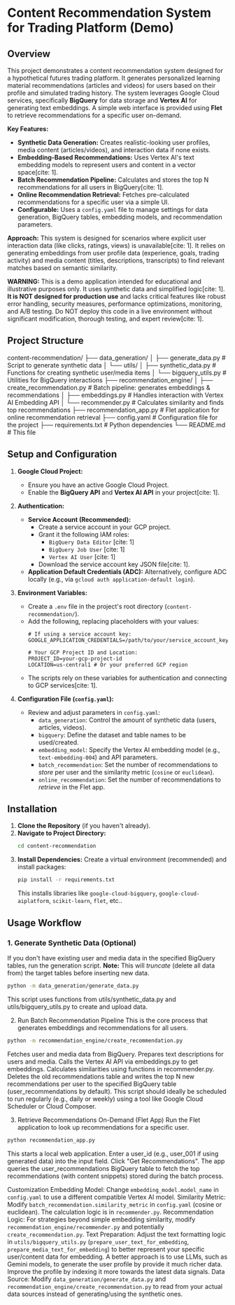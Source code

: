 # Content Recommendation System for Trading Platform (Demo)

## Overview

This project demonstrates a content recommendation system designed for a hypothetical futures trading platform. It generates personalized learning material recommendations (articles and videos) for users based on their profile and simulated trading history. The system leverages Google Cloud services, specifically **BigQuery** for data storage and **Vertex AI** for generating text embeddings. A simple web interface is provided using **Flet** to retrieve recommendations for a specific user on-demand.

**Key Features:**

* **Synthetic Data Generation:** Creates realistic-looking user profiles, media content (articles/videos), and interaction data if none exists.
* **Embedding-Based Recommendations:** Uses Vertex AI's text embedding models to represent users and content in a vector space[cite: 1].
* **Batch Recommendation Pipeline:** Calculates and stores the top N recommendations for all users in BigQuery[cite: 1].
* **Online Recommendation Retrieval:** Fetches pre-calculated recommendations for a specific user via a simple UI.
* **Configurable:** Uses a `config.yaml` file to manage settings for data generation, BigQuery tables, embedding models, and recommendation parameters.

**Approach:** This system is designed for scenarios where explicit user interaction data (like clicks, ratings, views) is unavailable[cite: 1]. It relies on generating embeddings from user profile data (experience, goals, trading activity) and media content (titles, descriptions, transcripts) to find relevant matches based on semantic similarity.

**WARNING:** This is a demo application intended for educational and illustrative purposes only. It uses synthetic data and simplified logic[cite: 1]. **It is NOT designed for production use** and lacks critical features like robust error handling, security measures, performance optimizations, monitoring, and A/B testing. Do NOT deploy this code in a live environment without significant modification, thorough testing, and expert review[cite: 1].

## Project Structure

content-recommendation/
├── data_generation/
│   ├── generate_data.py        # Script to generate synthetic data
│   └── utils/
│       ├── synthetic_data.py   # Functions for creating synthetic user/media items
│       └── bigquery_utils.py   # Utilities for BigQuery interactions
├── recommendation_engine/
│   ├── create_recommendation.py # Batch pipeline: generates embeddings & recommendations
│   ├── embeddings.py           # Handles interaction with Vertex AI Embedding API
│   └── recommender.py          # Calculates similarity and finds top recommendations
├── recommendation_app.py       # Flet application for online recommendation retrieval
├── config.yaml                 # Configuration file for the project
├── requirements.txt            # Python dependencies
└── README.md                   # This file 

## Setup and Configuration

1.  **Google Cloud Project:**
    * Ensure you have an active Google Cloud Project.
    * Enable the **BigQuery API** and **Vertex AI API** in your project[cite: 1].

2.  **Authentication:**
    * **Service Account (Recommended):**
        * Create a service account in your GCP project.
        * Grant it the following IAM roles:
            * `BigQuery Data Editor` [cite: 1]
            * `BigQuery Job User` [cite: 1]
            * `Vertex AI User` [cite: 1]
        * Download the service account key JSON file[cite: 1].
    * **Application Default Credentials (ADC):** Alternatively, configure ADC locally (e.g., via `gcloud auth application-default login`).

3.  **Environment Variables:**
    * Create a `.env` file in the project's root directory (`content-recommendation/`).
    * Add the following, replacing placeholders with your values:
        ```env
        # If using a service account key:
        GOOGLE_APPLICATION_CREDENTIALS=/path/to/your/service_account_key.json

        # Your GCP Project ID and Location:
        PROJECT_ID=your-gcp-project-id
        LOCATION=us-central1 # Or your preferred GCP region
        ```
    * The scripts rely on these variables for authentication and connecting to GCP services[cite: 1].

4.  **Configuration File (`config.yaml`):**
    * Review and adjust parameters in `config.yaml`:
        * `data_generation`: Control the amount of synthetic data (users, articles, videos).
        * `bigquery`: Define the dataset and table names to be used/created.
        * `embedding_model`: Specify the Vertex AI embedding model (e.g., `text-embedding-004`) and API parameters.
        * `batch_recommendation`: Set the number of recommendations to *store* per user and the similarity metric (`cosine` or `euclidean`).
        * `online_recommendation`: Set the number of recommendations to *retrieve* in the Flet app.

## Installation

1.  **Clone the Repository** (if you haven't already).
2.  **Navigate to Project Directory:**
    ```bash
    cd content-recommendation
    ```
3.  **Install Dependencies:** Create a virtual environment (recommended) and install packages:
    ```bash
    pip install -r requirements.txt
    ```
    This installs libraries like `google-cloud-bigquery`, `google-cloud-aiplatform`, `scikit-learn`, `flet`, etc..

## Usage Workflow

### 1. Generate Synthetic Data (Optional)

If you don't have existing user and media data in the specified BigQuery tables, run the generation script. **Note:** This will *truncate* (delete all data from) the target tables before inserting new data.

```bash
python -m data_generation/generate_data.py
```

This script uses functions from utils/synthetic_data.py and utils/bigquery_utils.py to create and upload data.

2. Run Batch Recommendation Pipeline
This is the core process that generates embeddings and recommendations for all users.

```bash
python -m recommendation_engine/create_recommendation.py
```

Fetches user and media data from BigQuery.
Prepares text descriptions for users and media.
Calls the Vertex AI API via embeddings.py to get embeddings.
Calculates similarities using functions in recommender.py.
Deletes the old recommendations table and writes the top N new recommendations per user to the specified BigQuery table (user_recommendations by default).
This script should ideally be scheduled to run regularly (e.g., daily or weekly) using a tool like Google Cloud Scheduler or Cloud Composer.

3. Retrieve Recommendations On-Demand (Flet App)
Run the Flet application to look up recommendations for a specific user.

```bash
python recommendation_app.py
```

This starts a local web application.
Enter a user_id (e.g., user_001 if using generated data) into the input field.
Click "Get Recommendations".
The app queries the user_recommendations BigQuery table to fetch the top recommendations (with content snippets) stored during the batch process.

Customization
Embedding Model: Change `embedding_model.model_name` in `config.yaml` to use a different compatible Vertex AI model.
Similarity Metric: Modify `batch_recommendation.similarity_metric` in `config.yaml` (cosine or euclidean). The calculation logic is in `recommender.py`.
Recommendation Logic: For strategies beyond simple embedding similarity, modify `recommendation_engine/recommender.py` and potentially `create_recommendation.py`.
Text Preparation: Adjust the text formatting logic in `utils/bigquery_utils.py` (`prepare_user_text_for_embedding`, `prepare_media_text_for_embedding`) to better represent your specific user/content data for embedding. A better approach is to use LLMs, such as Gemini models, to generate the user profile by provide it much richer data. Improve the profile by indexing it more towards the latest data signals.
Data Source: Modify `data_generation/generate_data.py` and `recommendation_engine/create_recommendation.py` to read from your actual data sources instead of generating/using the synthetic ones.